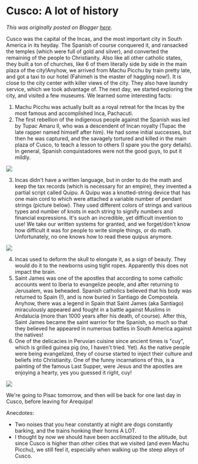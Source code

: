 # Cusco: A lot of history

*This was originally posted on Blogger [here](https://photopensieve.blogspot.com/2017/09/cusco-and-pisac.html)*.

Cusco was the capital of the Incas, and the most important city in South America in its heyday. The Spanish of course conquered it, and ransacked the temples (which were full of gold and silver), and converted the remaining of the people to Christianity. Also like all other catholic states, they built a ton of churches, like 6 of them literally side by side in the main plaza of the city!Anyhow, we arrived from Machu Picchu by train pretty late, and got a taxi to our hotel (Fahimeh is the master of haggling now!). It is close to the city center with killer views of the city. They also have laundry service, which we took advantage of. The next day, we started exploring the city, and visited a few museums. We learned some interesting facts:

1. Machu Picchu was actually built as a royal retreat for the Incas by the most famous and accomplished Inca, Pachacuti.
2. The first rebellion of the indigenous people against the Spanish was led by Tupac Amaru II, who was a descendent of Incan royalty (Tupac the late rapper named himself after him). He had some initial successes, but then he was captured, and the savagely tortured and killed in the main plaza of Cusco, to teach a lesson to others (I spare you the gory details). In general, Spanish conquistadores were not the good guys, to put it mildly. 

![](https://blogger.googleusercontent.com/img/b/R29vZ2xl/AVvXsEgMGrUq-osFRa0BzpVNIKOQ2JDim0Yh0j0OGqPMIuofsVhN8w3VbthfXqoEVc6tjhSEJfgi7qwz-2l50MJdPmZQexfkikIn75yeVR38b7dykHiIeQxNOCNtPYATQ0q-t6V0bEkJjccKcOYu/s5000/%255BUNSET%255D)

3. Incas didn't have a written language, but in order to do the math and keep the tax records (which is necessary for an empire), they invented a partial script called Quipu. A Quipu was a knotted-string device that has one main cord to which were attached a variable number of pendant strings (picture below). They used different colors of strings and various types and number of knots in each string to signify numbers and financial expressions. It's such an incredible, yet difficult invention to use! We take our written systems for granted, and we forget/don't know how difficult it was for people to write simple things, or do math. Unfortunately, no one knows how to read these quipus anymore. 

![](https://blogger.googleusercontent.com/img/b/R29vZ2xl/AVvXsEhuF26fMB2nZD-ehTPta0kudByO5ChVFNZpDlwVKNVQPRQcGNwMrXPI3qvGzc8Od7_tKFBGV9vSSK-glp2xNW9RZkW5dQAANkhZiYDoAN0b4LBZmaaRxwWSV3G7yk8QNKDiOICDdm_iQ7pS/s5000/%255BUNSET%255D)

4. Incas used to deform the skull to elongate it, as a sign of beauty. They would do it to the newborns using tight ropes. Apparently this does not impact the brain.
5. Saint James was one of the apostles that according to some catholic accounts went to Iberia to evangelize people, and after returning to Jerusalem, was beheaded. Spanish catholics believed that his body was returned to Spain (!), and is now buried in Santiago de Compostela. Anyhow, there was a legend in Spain that Saint James (aka Santiago) miraculously appeared and fought in a battle against Muslims in Andalucia (more than 1000 years after his death, of course). After this, Saint James became the saint warrior for the Spanish, so much so that they believed he appeared in numerous battles in South America against the natives!
6. One of the delicacies in Peruvian cuisine since ancient times is "cuy", which is grilled guinea pig (no, I haven't tried. Yet). As the native people were being evangelized, they of course started to inject their culture and beliefs into Christianity. One of the funny incarnations of this, is a painting of the famous Last Supper, were Jesus and the apostles are enjoying a hearty, yes you guessed it right, cuy!

![](https://blogger.googleusercontent.com/img/b/R29vZ2xl/AVvXsEjwueB6FehNs9zOLQESAro6iYWfqDbTmY9fHmFghBzvplk14sx08DIomcayGbbubixC2iovJKys8VOaaBDYhZwyg-a5dNHRirp8VwKtabRwhQL8zM__yMo8geG_vJdRY9EgLOE8h-Z-BVVB/s5000/%255BUNSET%255D)

We're going to Pisac tomorrow, and then will be back for one last day in Cusco, before leaving for Arequipa!

Anecdotes:

- Two noises that you hear constantly at night are dogs constantly barking, and the trains honking their horns A LOT.
- I thought by now we should have been acclimatized to the altitude, but since Cusco is higher than other cities that we visited (and even Machu Picchu), we still feel it, especially when walking up the steep alleys of Cusco.
